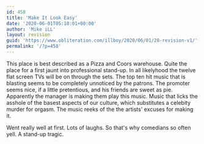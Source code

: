 ```yaml
---
id: 458
title: 'Make It Look Easy'
date: '2020-06-01T05:10:01+00:00'
author: 'Mike iLL'
layout: revision
guid: 'https://www.obliteration.com/illboy/2020/06/01/28-revision-v1/'
permalink: '/?p=458'
---
```


This place is best described as a Pizza and Coors warehouse. Quite the place for a first jaunt into professional stand-up. In all likelyhood the twelve flat screen TVs will be on through the sets. The top ten hit music that is blasting seems to be completely unnoticed by the patrons. The promoter seems nice, if a little pretentious, and his friends are sweet as pie. Apparently the manager is making them play this music. Music that licks the asshole of the basest aspects of our culture, which substitutes a celebity murder for orgasm. The music reeks of the the artists' excuses for making it.

Went really well at first. Lots of laughs. So that's why comedians so often yell. A stand-up tragic.